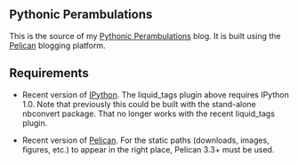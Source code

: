 Pythonic Perambulations
-----------------------
This is the source of my [Pythonic Perambulations](http://jakevdp.github.io)
blog. It is built using the [Pelican](http://blog.getpelican.com/)
blogging platform.

Requirements
------------

- Recent version of [IPython](http://github.com/ipython/ipython).  The
  liquid_tags plugin above requires IPython 1.0.  Note that previously
  this could be built with the stand-alone nbconvert package.  That
  no longer works with the recent liquid_tags plugin.

- Recent version of [Pelican](http://github.com/getpelican/pelican).  For
  the static paths (downloads, images, figures, etc.) to appear in the right
  place, Pelican 3.3+ must be used.